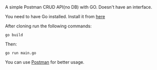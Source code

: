 A simple Postman CRUD API(no DB) with GO.
Doesn't have an interface.

You need to have Go installed. Install it from [here](https://go.dev/dl/)

After cloning run the following commands:
~~~
go build
~~~

Then:
~~~
go run main.go
~~~

You can use [Postman](https://www.postman.com/downloads/) for better usage.
